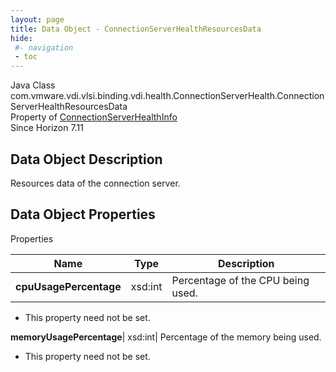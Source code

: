 ```yaml
---
layout: page
title: Data Object - ConnectionServerHealthResourcesData
hide:
 #- navigation
 - toc
---
```






Java Class
    com.vmware.vdi.vlsi.binding.vdi.health.ConnectionServerHealth.ConnectionServerHealthResourcesData  
Property of
     [ConnectionServerHealthInfo](vdi.health.ConnectionServerHealth.ConnectionServerHealthInfo.md#field_detail)  
Since 
    Horizon 7.11

## Data Object Description 

Resources data of the connection server. 

## Data Object Properties

Properties

Name |  Type |  Description   
---|---|---  
**cpuUsagePercentage**|  xsd:int|  Percentage of the CPU being used.   


* This property need not be set.

  
**memoryUsagePercentage**|  xsd:int|  Percentage of the memory being used.   


* This property need not be set.

  
  
  
 
  
  

